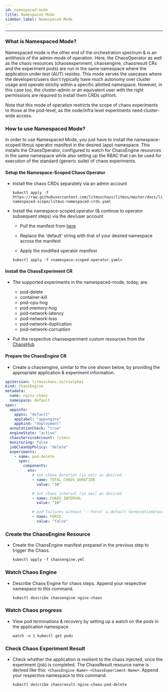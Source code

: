 ```yaml
---
id: namespaced-mode
title: Namespaced Mode
sidebar_label: Namespaced Mode
---
```


---

### What is Namespaced Mode?

Namespaced mode is the other end of the orchestration spectrum & is an antithesis of the admin-mode of operation. Here, the ChaosOperator
as well as the chaos resources (chaosexperiment, chaosengine, chaosresult CRs and the experiment pods) are run in the same namespace where
the application under test (AUT) resides. This mode serves the usecases where the developers/users don't typically have much autonomy
over cluster usage and operate strictly within a specific allotted namespace. However, in this case too, the cluster-admin or an equivalent
user with the right permissions are required to install them CRDs upfront.

Note that this mode of operation restricts the scope of chaos experiments to those at the pod-level, as the node/infra level experiments
need cluster-wide access.

### How to use Namespaced Mode?

In order to use Namespaced Mode, you just have to install the namespace-scoped litmus operator manifest in the desired (app) namespace.
This installs the ChaosOperator, configured to watch for ChaosEngine resources in the same namespace while also setting up the
RBAC that can be used for execution of the standard (generic suite) of chaos experiments.

#### Setup the Namespace-Scoped Chaos Operator

- Install the chaos CRDs separately via an admin account

  ```
  kubectl apply -f https://raw.githubusercontent.com/litmuschaos/litmus/master/docs/litmus-namespaced-scope/litmus-namespaced-crds.yaml
  ```

- Install the namespace-scoped operator (& continue to operator subsequent steps) via the dev/user account

  - Pull the manifest from [here](https://raw.githubusercontent.com/litmuschaos/litmus/master/docs/litmus-namespaced-scope/litmus-namespaced-operator.yaml)

  - Replace the 'default' string with that of your desired namespace across the manifest

  - Apply the modified operator manifest

  ```
  kubectl apply -f <namespace-scoped-operator.yaml>
  ```

#### Install the ChaosExperiment CR

- The supported experiments in the namespaced-mode, today, are:

  - pod-delete
  - container-kill
  - pod-cpu-hog
  - pod-memory-hog
  - pod-network-latency
  - pod-network-loss
  - pod-network-duplication
  - pod-network-corruption

- Pull the respective chaosexperiment custom resources from the [ChaosHub](https://hub.litmuschaos.io/generic)

#### Prepare the ChaosEngine CR

- Create a chaosengine, similar to the one shown below, by providing the appropriate application & experiment information.

```yaml
apiVersion: litmuschaos.io/v1alpha1
kind: ChaosEngine
metadata:
  name: nginx-chaos
  namespace: default
spec:
  appinfo:
    appns: "default"
    applabel: "app=nginx"
    appkind: "deployment"
  annotationCheck: "true"
  engineState: "active"
  chaosServiceAccount: litmus
  monitoring: false
  jobCleanUpPolicy: "delete"
  experiments:
    - name: pod-delete
      spec:
        components:
          env:
            # set chaos duration (in sec) as desired
            - name: TOTAL_CHAOS_DURATION
              value: "30"

            # set chaos interval (in sec) as desired
            - name: CHAOS_INTERVAL
              value: "10"

            # pod failures without '--force' & default terminationGracePeriodSeconds
            - name: FORCE
              value: "false"
```

### Create the ChaosEngine Resource

- Create the ChaosEngine manifest prepared in the previous step to trigger the Chaos.

  `kubectl apply -f chaosengine.yml`

### Watch Chaos Engine

- Describe Chaos Engine for chaos steps. Append your respective namespace to this command.

  `kubectl describe chaosengine nginx-chaos`

### Watch Chaos progress

- View pod terminations & recovery by setting up a watch on the pods in the application namespace

  `watch -n 1 kubectl get pods`

### Check Chaos Experiment Result

- Check whether the application is resilient to the chaos injected, once the experiment (job) is completed. The ChaosResult resource
  name is derived like this: `<ChaosEngine-Name>-<ChaosExperiment-Name>`. Append your respective namespace to this command.

  `kubectl describe chaosresult nginx-chaos-pod-delete`
